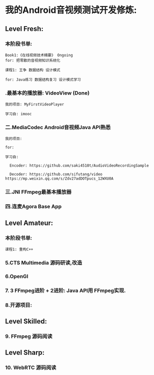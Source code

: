 # 我的Android音视频测试开发修炼:

## Level Fresh: 

  ### 本阶段书单: 
    
    Book1:《在线视频技术精要》 Ongoing
    for: 把零散的音视频知识系统化
    
    课程1: 王争 数据结构 设计模式 
     
    for: Java练习 数据结构复习 设计模式学习


  ### .最基本的播放器: VideoView (Done)
    
    我的项目: MyFirstVideoPlayer
    
    学习自: imooc
    

  
  ### 二.MediaCodec Android音视频Java API熟悉
    
    我的项目:
    
    for:
    
    学习自:
      
      Encoder: https://github.com/saki4510t/AudioVideoRecordingSample
      
      Decoder: https://github.com/sifutang/video  https://mp.weixin.qq.com/s/Zdv27adDOTpucs_12WXU0A
    
  ### 三.JNI FFmpeg最基本播放器
  
  ### 四.连麦Agora Base App
  

## Level Amateur:
  ### 本阶段书单: 
    
    课程1: 重构C++
    
  ### 5.CTS Multimedia 源码研读,改造
  
  ### 6.OpenGl
  
  ### 7. 3 FFmpeg进阶 + 2进阶: Java API用 FFmpeg实现.
  
  ### 8.开源项目: 


## Level Skilled:
  ### 9. FFmpeg 源码阅读
  




## Level Sharp:
  ### 10. WebRTC 源码阅读



